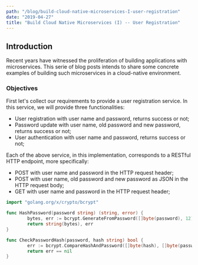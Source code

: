 ```yaml
---
path: "/blog/build-cloud-native-microservices-I-user-registration"
date: "2019-04-27"
title: "Build Cloud Native Microservices (I) -- User Registration"
---
```


## Introduction

Recent years have witnessed the proliferation of building applications with microservices. This serie of blog posts intends to share some concrete examples of building such microservices in a cloud-native environment.


### Objectives

First let's collect our requirements to provide a user registration service. In this service, we will provide three functionalities:

* User registration with user name and password, returns success or not;
* Password update with user name, old password and new password, returns success or not;
* User authentication with user name and password, returns success or not;

Each of the above service, in this implementation, corresponds to a RESTful HTTP endpoint, more specifically:

* POST with user name and password in the HTTP request header;
* POST with user name, old password and new password as JSON in the HTTP request body;
* GET with user name and password in the HTTP request header;

```go
import "golang.org/x/crypto/bcrypt"

func HashPassword(password string) (string, error) {
        bytes, err := bcrypt.GenerateFromPassword([]byte(password), 12)
        return string(bytes), err
}

func CheckPasswordHash(password, hash string) bool {
        err := bcrypt.CompareHashAndPassword([]byte(hash), []byte(password))
        return err == nil
}
```